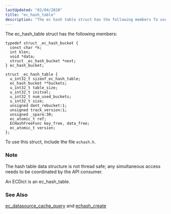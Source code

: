 ```yaml
---
lastUpdated: "02/04/2020"
title: "ec_hash_table"
description: "The ec hash table struct has the following members To use this struct include the file echash h The hash table data structure is not thread safe any simultaneous access needs to be coordinated by the API consumer An EC Dict is an ec hash table ec datasource cache query..."
---
```


The ec_hash_table struct has the following members:

```
typedef struct _ec_hash_bucket {
  const char *k;
  int klen;
  void *data;
  struct _ec_hash_bucket *next;
} ec_hash_bucket;

struct _ec_hash_table {
  u_int32_t sizeof_ec_hash_table;
  ec_hash_bucket **buckets;
  u_int32_t table_size;
  u_int32_t initval;
  u_int32_t num_used_buckets;
  u_int32_t size;
  unsigned dont_rebucket:1;
  unsigned track_version:1;
  unsigned _spare:30;
  ec_atomic_t ref;
  ECHashFreeFunc key_free, data_free;
  ec_atomic_t version;
};
```

To use this struct, include the file `echash.h`.

### Note

The hash table data structure is not thread safe; any simultaneous access needs to be coordinated by the API consumer.

An ECDict is an ec_hash_table.

### <a name="idp45751936"></a> See Also

[ec_datasource_cache_query](/momentum/3/3-api/apis-ec-datasource-cache-query) and [echash_create](/momentum/3/3-api/apis-echash-create)